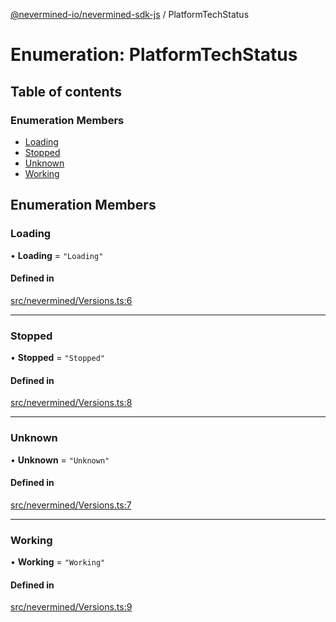 [@nevermined-io/nevermined-sdk-js](../code-reference.md) / PlatformTechStatus

# Enumeration: PlatformTechStatus

## Table of contents

### Enumeration Members

- [Loading](PlatformTechStatus.md#loading)
- [Stopped](PlatformTechStatus.md#stopped)
- [Unknown](PlatformTechStatus.md#unknown)
- [Working](PlatformTechStatus.md#working)

## Enumeration Members

### Loading

• **Loading** = ``"Loading"``

#### Defined in

[src/nevermined/Versions.ts:6](https://github.com/nevermined-io/sdk-js/blob/097b71b/src/nevermined/Versions.ts#L6)

___

### Stopped

• **Stopped** = ``"Stopped"``

#### Defined in

[src/nevermined/Versions.ts:8](https://github.com/nevermined-io/sdk-js/blob/097b71b/src/nevermined/Versions.ts#L8)

___

### Unknown

• **Unknown** = ``"Unknown"``

#### Defined in

[src/nevermined/Versions.ts:7](https://github.com/nevermined-io/sdk-js/blob/097b71b/src/nevermined/Versions.ts#L7)

___

### Working

• **Working** = ``"Working"``

#### Defined in

[src/nevermined/Versions.ts:9](https://github.com/nevermined-io/sdk-js/blob/097b71b/src/nevermined/Versions.ts#L9)
